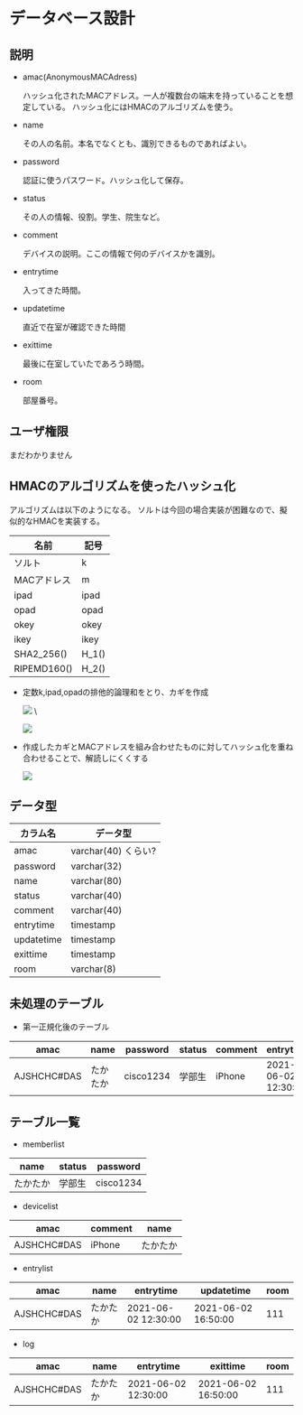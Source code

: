 # **データベース設計**

## 説明
* amac(AnonymousMACAdress)

  ハッシュ化されたMACアドレス。一人が複数台の端末を持っていることを想定している。
  ハッシュ化にはHMACのアルゴリズムを使う。

* name

  その人の名前。本名でなくとも、識別できるものであればよい。

* password
  
  認証に使うパスワード。ハッシュ化して保存。
 
* status
  
  その人の情報、役割。学生、院生など。
  
* comment
  
  デバイスの説明。ここの情報で何のデバイスかを識別。

* entrytime

  入ってきた時間。

* updatetime

  直近で在室が確認できた時間

* exittime

  最後に在室していたであろう時間。

* room

  部屋番号。
  
## ユーザ権限
  まだわかりません
  
## HMACのアルゴリズムを使ったハッシュ化

アルゴリズムは以下のようになる。
ソルトは今回の場合実装が困難なので、擬似的なHMACを実装する。

|名前|記号|
|----|----|
|ソルト|k|
|MACアドレス|m|
|ipad|ipad|
|opad|opad|
|okey|okey|
|ikey|ikey|
|SHA2_256()|H_1()|
|RIPEMD160()|H_2()|

* 定数k,ipad,opadの排他的論理和をとり、カギを作成

  <img src="https://latex.codecogs.com/gif.latex?{\color{Cyan}&space;ikey&space;=&space;k&space;\oplus&space;ipad&space;}"> \\
  
  <img src="https://latex.codecogs.com/gif.latex?{\color{Cyan}&space;okey&space;=&space;k&space;\oplus&space;opad&space;}">

* 作成したカギとMACアドレスを組み合わせたものに対してハッシュ化を重ね合わせることで、解読しにくくする

  <img src="https://latex.codecogs.com/gif.latex?{\color{Cyan}AMAC&space;=&space;H_2&space;\left&space;(&space;H_1\left&space;(okey&space;\left&space;\|&space;H_1\left&space;(&space;ikey&space;\right&space;\|m&space;\right&space;)&space;\right&space;)&space;\right&space;)&space;}">


## データ型
|  カラム名  |  データ型  |
|----|----|
|  amac  |  varchar(40) くらい?  |
| password | varchar(32) |
| name | varchar(80) |
| status | varchar(40) |
| comment | varchar(40) |
| entrytime | timestamp |
| updatetime | timestamp |
| exittime | timestamp |
| room | varchar(8) |


## 未処理のテーブル
* 第一正規化後のテーブル　

|  amac |  name  | password |  status  |  comment  |  entrytime  | updatetime |  exittime  | room |
| ---- | ---- |----|----|----|----|----|----|----|
|  AJSHCHC#DAS  |  たかたか  |  cisco1234  |  学部生  |  iPhone  |   2021-06-02 12:30:00 | 2021-06-02 16:50:00 | 2021-06-02 16:50:00 |  111 |

## テーブル一覧

* memberlist

| name | status | password |
|----|----|----|
| たかたか | 学部生 | cisco1234 |

* devicelist

| amac | comment | name |
|----|----|----|
| AJSHCHC#DAS | iPhone | たかたか |        

* entrylist

| amac | name | entrytime | updatetime |room |
|----|----|----|----|----|
| AJSHCHC#DAS | たかたか | 2021-06-02 12:30:00 | 2021-06-02 16:50:00 | 111 |

* log

| amac | name | entrytime | exittime |room |
|----|----|----|----|----|
| AJSHCHC#DAS | たかたか | 2021-06-02 12:30:00 | 2021-06-02 16:50:00 | 111 |
